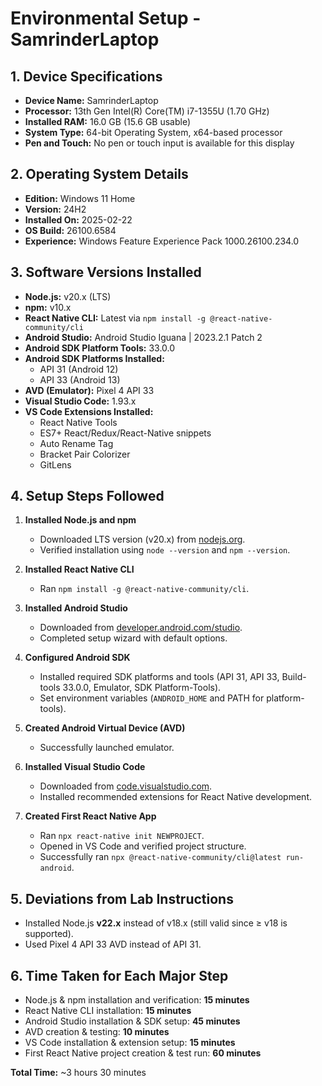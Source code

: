 # Environmental Setup - SamrinderLaptop

## 1. Device Specifications
- **Device Name:** SamrinderLaptop  
- **Processor:** 13th Gen Intel(R) Core(TM) i7-1355U (1.70 GHz)  
- **Installed RAM:** 16.0 GB (15.6 GB usable)  
- **System Type:** 64-bit Operating System, x64-based processor  
- **Pen and Touch:** No pen or touch input is available for this display  

## 2. Operating System Details
- **Edition:** Windows 11 Home  
- **Version:** 24H2  
- **Installed On:** 2025-02-22  
- **OS Build:** 26100.6584  
- **Experience:** Windows Feature Experience Pack 1000.26100.234.0  

## 3. Software Versions Installed
- **Node.js:** v20.x (LTS)  
- **npm:** v10.x  
- **React Native CLI:** Latest via `npm install -g @react-native-community/cli`  
- **Android Studio:** Android Studio Iguana | 2023.2.1 Patch 2  
- **Android SDK Platform Tools:** 33.0.0  
- **Android SDK Platforms Installed:**  
  - API 31 (Android 12)  
  - API 33 (Android 13)  
- **AVD (Emulator):** Pixel 4 API 33  
- **Visual Studio Code:** 1.93.x  
- **VS Code Extensions Installed:**  
  - React Native Tools  
  - ES7+ React/Redux/React-Native snippets  
  - Auto Rename Tag  
  - Bracket Pair Colorizer  
  - GitLens  

## 4. Setup Steps Followed
1. **Installed Node.js and npm**  
   - Downloaded LTS version (v20.x) from [nodejs.org](https://nodejs.org/).  
   - Verified installation using `node --version` and `npm --version`.  

2. **Installed React Native CLI**  
   - Ran `npm install -g @react-native-community/cli`.  

3. **Installed Android Studio**  
   - Downloaded from [developer.android.com/studio](https://developer.android.com/studio).  
   - Completed setup wizard with default options.  

4. **Configured Android SDK**  
   - Installed required SDK platforms and tools (API 31, API 33, Build-tools 33.0.0, Emulator, SDK Platform-Tools).  
   - Set environment variables (`ANDROID_HOME` and PATH for platform-tools).  

5. **Created Android Virtual Device (AVD)**  
   - Successfully launched emulator.  

6. **Installed Visual Studio Code**  
   - Downloaded from [code.visualstudio.com](https://code.visualstudio.com/).  
   - Installed recommended extensions for React Native development.  

7. **Created First React Native App**  
   - Ran `npx react-native init NEWPROJECT`.  
   - Opened in VS Code and verified project structure.  
   - Successfully ran `npx @react-native-community/cli@latest run-android`.  

## 5. Deviations from Lab Instructions
- Installed Node.js **v22.x** instead of v18.x (still valid since ≥ v18 is supported).  
- Used Pixel 4 API 33 AVD instead of API 31.    

## 6. Time Taken for Each Major Step
- Node.js & npm installation and verification: **15 minutes**  
- React Native CLI installation: **15 minutes**  
- Android Studio installation & SDK setup: **45 minutes**  
- AVD creation & testing: **10 minutes**  
- VS Code installation & extension setup: **15 minutes**  
- First React Native project creation & test run: **60 minutes**  

**Total Time:** ~3 hours 30 minutes 